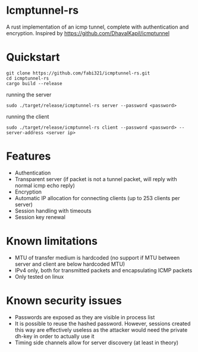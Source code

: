 # Icmptunnel-rs

A rust implementation of an icmp tunnel, complete with authentication and encryption. Inspired by
https://github.com/DhavalKapil/icmptunnel

# Quickstart

```commandline
git clone https://github.com/fabi321/icmptunnel-rs.git
cd icmptunnel-rs
cargo build --release
```

running the server

```commandline
sudo ./target/release/icmptunnel-rs server --password <password>
```

running the client

```commandline
sudo ./target/release/icmptunnel-rs client --password <password> --server-address <server ip>
```

# Features

 - Authentication
 - Transparent server (if packet is not a tunnel packet, will reply with normal icmp echo reply)
 - Encryption
 - Automatic IP allocation for connecting clients (up to 253 clients per server)
 - Session handling with timeouts
 - Session key renewal

# Known limitations

 - MTU of transfer medium is hardcoded (no support if MTU between server and client are below hardcoded MTU)
 - IPv4 only, both for transmitted packets and encapsulating ICMP packets
 - Only tested on linux

# Known security issues

 - Passwords are exposed as they are visible in process list
 - It is possible to reuse the hashed password. However, sessions created this way are effectively useless as the
   attacker would need the private dh-key in order to actually use it
 - Timing side channels allow for server discovery (at least in theory)
